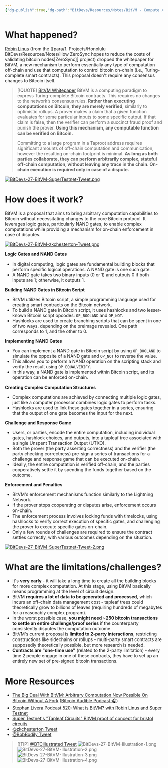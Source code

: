 ```yaml
---
{"dg-publish":true,"dg-path":"BitDevs/Resources/Notes/BitVM - Compute Anything on Bitcoin.md","permalink":"/bit-devs/resources/notes/bit-vm-compute-anything-on-bitcoin/","title":"BitVM - Compute Anything on Bitcoin","tags":["bitdevs","bitcoin","socratic-27","multisig","keys"],"noteIcon":"3","created":"2023-10-11T19:36:25.638-10:00","updated":"2023-10-12T15:56:10.885-10:00"}
---
```




# What happened?

[Robin Linus](https://twitter.com/robin_linus) (from the [[para/1. Projects/Honolulu BitDevs/Resources/Notes/How ZeroSync hopes to reduce the costs of validating bitcoin nodes\|ZeroSync]] project) dropped the whitepaper for BitVM, a new mechanism to perform essentially any type of computation off-chain and use that computation to control bitcoin on-chain (i.e., Turing-complete smart contracts). This proposal doesn't require any consensus changes to Bitcoin itself.

> [!QUOTE] [BitVM Whitepaper](https://bitvm.org/bitvm.pdf)
> BitVM is a computing paradigm to express Turing-complete Bitcoin contracts. This requires no changes to the network’s consensus rules. **Rather than executing computations on Bitcoin, they are merely verified**, similarly to optimistic rollups. A prover makes a claim that a given function evaluates for some particular inputs to some specific output. If that claim is false, then the verifier can perform a succinct fraud proof and punish the prover. **Using this mechanism, any computable function can be verified on Bitcoin.**
> 
> Committing to a large program in a Taproot address requires significant amounts of off-chain computation and communication, however the resulting on-chain footprint is minimal. **As long as both parties collaborate, they can perform arbitrarily complex, stateful off-chain computation, without leaving any trace in the chain. On-chain execution is required only in case of a dispute.**

[![BitDevs-27-BitVM-SuperTestnet-Tweet.png](/img/user/para/artifacts/BitDevs-27-BitVM-SuperTestnet-Tweet.png)](https://x.com/super_testnet/status/1711395898368856488?s=20)

# How does it work?

BitVM is a proposal that aims to bring arbitrary computation capabilities to Bitcoin without necessitating changes to the core Bitcoin protocol. It leverages logic gates, particularly NAND gates, to enable complex computations while providing a mechanism for on-chain enforcement in case of disputes.

[![BitDevs-27-BitVM-zkchesterton-Tweet.png](/img/user/para/artifacts/BitDevs-27-BitVM-zkchesterton-Tweet.png)](https://x.com/zkchesterton/status/1711421528300982414?s=20)

**Logic Gates and NAND Gates**
   - In digital computing, logic gates are fundamental building blocks that perform specific logical operations. A NAND gate is one such gate.
   - A NAND gate takes two binary inputs (0 or 1) and outputs 0 if both inputs are 1; otherwise, it outputs 1.

**Building NAND Gates in Bitcoin Script**
   - BitVM utilizes Bitcoin script, a simple programming language used for creating smart contracts on the Bitcoin network.
   - To build a NAND gate in Bitcoin script, it uses hashlocks and two lesser-known Bitcoin script opcodes: `OP_BOOLAND` and `OP_NOT`.
   - Hashlocks are used to create branching scripts that can be spent in one of two ways, depending on the preimage revealed. One path corresponds to 1, and the other to 0.

**Implementing NAND Gates**
   - You can implement a NAND gate in Bitcoin script by using `OP_BOOLAND` to simulate the opposite of a NAND gate and `OP_NOT` to reverse the value.
   - This allows you to perform a NAND operation on the scripting stack and verify the result using `OP_EQUALVERIFY`.
   - In this way, a NAND gate is implemented within Bitcoin script, and its operation can be enforced on-chain.

**Creating Complex Computation Structures**
   - Complex computations are achieved by connecting multiple logic gates, just like a computer processor combines logic gates to perform tasks.
   - Hashlocks are used to link these gates together in a series, ensuring that the output of one gate becomes the input for the next.

**Challenge and Response Game**
   - Users, or parties, encode the entire computation, including individual gates, hashlock choices, and outputs, into a tapleaf tree associated with a single Unspent Transaction Output (UTXO).
   - Both the prover (the party asserting correctness) and the verifier (the party checking correctness) pre-sign a series of transactions for a challenge and response game that can be executed on-chain.
   - Ideally, the entire computation is verified off-chain, and the parties cooperatively settle it by spending the funds together based on the outcome.

**Enforcement and Penalties**
   - BitVM's enforcement mechanisms function similarly to the Lightning Network.
   - If the prover stops cooperating or disputes arise, enforcement occurs on-chain.
   - The enforcement process involves locking funds with timelocks, using hashlocks to verify correct execution of specific gates, and challenging the prover to execute specific gates on-chain.
   - Only a few rounds of challenges are required to ensure the contract settles correctly, with various outcomes depending on the situation.

[![BitDevs-27-BitVM-SuperTestnet-Tweet-2.png](/img/user/para/artifacts/BitDevs-27-BitVM-SuperTestnet-Tweet-2.png)](https://x.com/super_testnet/status/1712275722562101367?s=52&t=fR1UfkkV0hfE5yaQW87bRg)

# What are the limitations/challenges?

   - It's **very early** - it will take a long time to create all the building blocks for more complex computation. At this stage, using BitVM basically means programming at the level of circuit design.
   - BitVM **requires a lot of data to be generated and processed**, which incurs an off-chain data management cost - tapleaf trees could theoretically grow to billions of leaves (requiring hundreds of megabytes for a reasonably complex program).
   - In the worst possible case, **you might need ~250 bitcoin transactions to settle an entire challenge/proof series** if the counterparty consistently disputes the computation outcome.
   - BitVM's current proposal is **limited to 2-party interactions**, restricting constructions like sidechains or rollups - multi-party smart contracts are supposedly theoretically possible, but more research is needed.
   - **Contracts are "one-time use"** (related to the 2-party limitation) - every time 2 people engage in one of these contracts, they have to set up an entirely new set of pre-signed bitcoin transactions.

# More Resources

- [The Big Deal With BitVM: Arbitrary Computation Now Possible On Bitcoin Without A Fork](https://bitcoinmagazine.com/technical/the-big-deal-with-bitvm-arbitrary-computation-now-possible-on-bitcoin-without-a-fork) ([Bitcoin Audible Podcast 🎧](https://fountain.fm/episode/oLduobB1mIVFTA1wS65s))
- [Stephan Livera Podcast 520: What is BitVM? with Robin Linus and Super Testnet](https://stephanlivera.com/episode/520)
- [Super Testnet's "Tapleaf Circuits" BitVM proof of concept for bristol circuits](https://github.com/supertestnet/tapleaf-circuits)
- [@zkchesterton Tweet](https://x.com/zkchesterton/status/1711421528300982414?s=20)
- [@BobBodily Tweet](https://x.com/BobBodily/status/1711581484254192013?s=20)

> [!TIP] [@BTCillustrated Tweet](https://x.com/BTCillustrated/status/1712440417524810227?s=20)
> ![BitDevs-27-BitVM-Illustration-1.png](/img/user/para/artifacts/BitDevs-27-BitVM-Illustration-1.png)
> ![BitDevs-27-BitVM-Illustration-2.png](/img/user/para/artifacts/BitDevs-27-BitVM-Illustration-2.png)
> ![BitDevs-27-BitVM-Illustration-3.png](/img/user/para/artifacts/BitDevs-27-BitVM-Illustration-3.png)
> ![BitDevs-27-BitVM-Illustration-4.png](/img/user/para/artifacts/BitDevs-27-BitVM-Illustration-4.png)